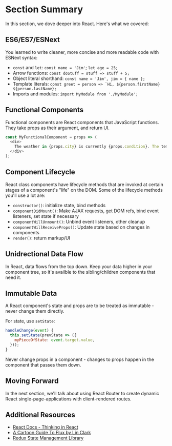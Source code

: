 # Section Summary

In this section, we dove deeper into React. Here's what we covered:

## ES6/ES7/ESNext

You learned to write cleaner, more concise and more readable code with ESNext syntax:

  - `const` and `let`: `const name = 'Jim'`; `let age = 25;`
  - Arrow functions: `const doStuff = stuff => stuff + 5;`
  - Object literal shorthand: `const name = 'Jim', jim = { name };`
  - Template literals: ``const greet = person => `Hi, ${person.firstName} ${person.lastName};``
  - Imports and modules: `import MyModule from './MyModule';`

## Functional Components

Functional components are React components that JavaScript functions. They take props as their argument, and return UI.

```javascript
const MyFunctionalComponent = props => (
  <div>
    The weather in {props.city} is currently {props.condition}. The temperature is {props.temperature}.
  </div>
);
```

## Component Lifecycle

React class components have lifecycle methods that are invoked at certain stages of a component's "life" on the DOM. Some of the lifecycle methods you'll use a lot are:

  - `constructor()`: initialize state, bind methods
  - `componentDidMount()`: Make AJAX requests, get DOM refs, bind event listeners, set state if necessary
  - `componentWillUnmount()`: Unbind event listeners, other cleanup
  - `componentWillReceiveProps()`: Update state based on changes in components
  - `render()`: return markup/UI

## Unidrectional Data Flow

In React, data flows from the top down. Keep your data higher in your component tree, so it's availble to the sibling/children components that need it.

## Immutable Data

A React component's state and props are to be treated as immutable - never change them directly.

For state, use `setState`:

```javascript
handleChange(event) {
  this.setState(prevState => ({
    myPieceOfState: event.target.value,
  }));
}
```

Never change props in a component - changes to props happen in the component that passes them down.

## Moving Forward

In the next section, we'll talk about using React Router to create dynamic React single-page-applications with client-rendered routes.



## Additional Resources
  - [React Docs - Thinking in React](https://facebook.github.io/react/docs/thinking-in-react.html)
  - [A Cartoon Guide To Flux by Lin Clark](https://code-cartoons.com/a-cartoon-guide-to-flux-6157355ab207#.m53psmlww)
  - [Redux State Management Library](http://redux.js.org/)
